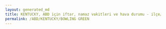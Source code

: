 ```yaml
---
layout: generated_md
title: KENTUCKY, ABD için iftar, namaz vakitleri ve hava durumu - ilçe/eyalet seç
permalink: /ABD/KENTUCKY/BOWLING GREEN
---
```


<script type="text/javascript">
  var country = ABD;
  var city = KENTUCKY;
  var state = BOWLING GREEN;
  var lat = 72;
  var lon = 21;
</script>
